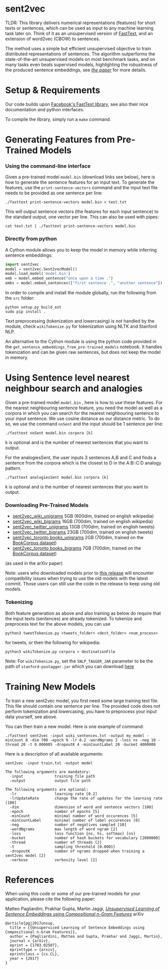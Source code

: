 # sent2vec
TLDR: This library delivers numerical representations (features) for short texts or sentences, which can be used as input to any machine learning task later on. Think of it as an unsupervised version of [FastText](https://github.com/facebookresearch/fastText), and an extension of word2vec (CBOW) to sentences.

The method uses a simple but efficient unsupervised objective to train distributed representations of sentences. The algorithm outperforms the state-of-the-art unsupervised models on most benchmark tasks, and on many tasks even beats supervised models, highlighting the robustness of the produced sentence embeddings, see [*the paper*](https://arxiv.org/abs/1703.02507) for more details.

# Setup & Requirements
Our code builds upon [Facebook's FastText library](https://github.com/facebookresearch/fastText), see also their nice documentation and python interfaces.

To compile the library, simply run a `make` command.

# Generating Features from Pre-Trained Models

### Using the command-line interface

Given a pre-trained model `model.bin` (download links see below), here is how to generate the sentence features for an input text. To generate the features, use the `print-sentence-vectors` command and the input text file needs to be provided as one sentence per line:

```
./fasttext print-sentence-vectors model.bin < text.txt
```

This will output sentence vectors (the features for each input sentence) to the standard output, one vector per line.
This can also be used with pipes:

```
cat text.txt | ./fasttext print-sentence-vectors model.bin
```

### Directly from python

A Cython module allows you to keep the model in memory while inferring sentence embeddings:

```python
import sent2vec
model = sent2vec.Sent2vecModel()
model.load_model('model.bin')
emb = model.embed_sentence("once upon a time .") 
embs = model.embed_sentences(["first sentence .", "another sentence"])  
```
In order to compile and install the module globally, run the following from the `src` folder:

```
python setup.py build_ext
sudo pip install .
```
Text preprocessing (tokenization and lowercasing) is not handled by the module, check `wikiTokenize.py` for tokenization using NLTK and Stanford NLP. 

An alternative to the Cython module is using the python code provided in the `get_sentence_embeddings_from_pre-trained_models` notebook. It handles tokenization and can be given raw sentences, but does not keep the model in memory. 

# Using Sentence level nearest neighbour search and analogies
Given a pre-trained model `model.bin` , here is how to use these features. For the nearest neighbouring sentence feature, you need the model as well as a corpora in which you can search for the nearest neighbouring sentence to your input sentence. We use cosine distance as our distance metric. To do so, we use the command `nnSent` and the input should be 1 sentence per line:

```
./fasttext nnSent model.bin corpora [k] 
```
k is optional and is the number of nearest sentences that you want to output.     

For the analogiesSent, the user inputs 3 sentences A,B and C and finds a sentence from the corpora which is the closest to D in the A:B::C:D analogy pattern.
```
./fasttext analogiesSent model.bin corpora [k]
```

k is optional and is the number of nearest sentences that you want to output.     

### Downloading Pre-Trained Models

- [sent2vec_wiki_unigrams](https://drive.google.com/open?id=0B6VhzidiLvjSa19uYWlLUEkzX3c) 5GB (600dim, trained on english wikipedia)
- [sent2vec_wiki_bigrams](https://drive.google.com/open?id=0B6VhzidiLvjSaER5YkJUdWdPWU0) 16GB (700dim, trained on english wikipedia)
- [sent2vec_twitter_unigrams](https://drive.google.com/open?id=0B6VhzidiLvjSaVFLM0xJNk9DTzg) 13GB (700dim, trained on english tweets)
- [sent2vec_twitter_bigrams](https://drive.google.com/open?id=0B6VhzidiLvjSeHI4cmdQdXpTRHc) 23GB (700dim, trained on english tweets)
- [sent2vec_toronto books_unigrams](https://drive.google.com/open?id=0B6VhzidiLvjSOWdGM0tOX1lUNEk) 2GB (700dim, trained on the [BookCorpus dataset](http://yknzhu.wixsite.com/mbweb))
- [sent2vec_toronto books_bigrams](https://drive.google.com/open?id=0B6VhzidiLvjSdENLSEhrdWprQ0k) 7GB (700dim, trained on the [BookCorpus dataset](http://yknzhu.wixsite.com/mbweb))

(as used in the arXiv paper)

Note: users who downloaded models prior to [this release](https://github.com/epfml/sent2vec/releases/tag/v1) will encounter compatibility issues when trying to use the old models with the latest commit. Those users can still use the code in the release to keep using old models. 

### Tokenizing
Both feature generation as above and also training as below do require that the input texts (sentences) are already tokenized. To tokenize and preprocess text for the above models, you can use

```
python3 tweetTokenize.py <tweets_folder> <dest_folder> <num_process>
```

for tweets, or then the following for wikipedia:
```
python3 wikiTokenize.py corpora > destinationFile
```
Note: For `wikiTokenize.py`, set the `SNLP_TAGGER_JAR` parameter to be the path of `stanford-postagger.jar` which you can download [here](http://www.java2s.com/Code/Jar/s/Downloadstanfordpostaggerjar.htm)

# Training New Models

To train a new sent2vec model, you first need some large training text file. This file should contain one sentence per line. The provided code does not perform tokenization and lowercasing, you have to preprocess your input data yourself, see above.

You can then train a new model. Here is one example of command:

    ./fasttext sent2vec -input wiki_sentences.txt -output my_model -minCount 8 -dim 700 -epoch 9 -lr 0.2 -wordNgrams 2 -loss ns -neg 10 -thread 20 -t 0.000005 -dropoutK 4 -minCountLabel 20 -bucket 4000000

Here is a description of all available arguments:

```
sent2vec -input train.txt -output model

The following arguments are mandatory:
  -input              training file path
  -output             output file path

The following arguments are optional:
  -lr                 learning rate [0.2]
  -lrUpdateRate       change the rate of updates for the learning rate [100]
  -dim                dimension of word and sentence vectors [100]
  -epoch              number of epochs [5]
  -minCount           minimal number of word occurences [5]
  -minCountLabel      minimal number of label occurences [0]
  -neg                number of negatives sampled [10]
  -wordNgrams         max length of word ngram [2]
  -loss               loss function {ns, hs, softmax} [ns]
  -bucket             number of hash buckets for vocabulary [2000000]
  -thread             number of threads [2]
  -t                  sampling threshold [0.0001]
  -dropoutK           number of ngrams dropped when training a sent2vec model [2]
  -verbose            verbosity level [2]
```

# References
When using this code or some of our pre-trained models for your application, please cite the following paper:

  Matteo Pagliardini, Prakhar Gupta, Martin Jaggi, [*Unsupervised Learning of Sentence Embeddings using Compositional n-Gram Features*](https://arxiv.org/abs/1703.02507) arXiv

```
@article{pgj2017unsup,
  title = {{Unsupervised Learning of Sentence Embeddings using Compositional n-Gram Features}},
  author = {Pagliardini, Matteo and Gupta, Prakhar and Jaggi, Martin},
  journal = {arXiv},
  eprint = {1703.02507},
  eprinttype = {arxiv},
  eprintclass = {cs.CL},
  year = {2017}
}
```
